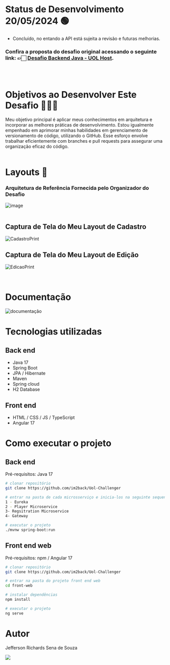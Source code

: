 # Status de Desenvolvimento 20/05/2024 🟢  
- Concluído, no entando a API está sujeita a revisão e futuras melhorias.
### Confira a proposta do desafio original acessando o seguinte link: 👉🏻 <a href="https://github.com/uolhost/test-backEnd-Java">Desafio Backend Java - UOL Host</a>.
<br><br>
# Objetivos ao Desenvolver Este Desafio 🏋🏻‍♀️
Meu objetivo principal é aplicar meus conhecimentos em arquitetura e incorporar as melhores práticas de desenvolvimento. Estou igualmente empenhado em aprimorar minhas habilidades em gerenciamento de versionamento de código, utilizando o GitHub. Esse esforço envolve trabalhar eficientemente com branches e pull requests para assegurar uma organização eficaz do código.
<br><br>
# Layouts 📱
### Arquitetura de Referência Fornecida pelo Organizador do Desafio
![image](https://github.com/im2back/Uol-Challenger/assets/117541466/6843832e-bee6-4685-af40-46c561a28485)
<br><br>

## Captura de Tela do Meu Layout de Cadastro
![CadastroPrint](https://github.com/im2back/Uol-Challenger/assets/117541466/c60d31d1-4cf7-4188-986d-544e4a33d850)

## Captura de Tela do Meu Layout de Edição
![EdicaoPrint](https://github.com/im2back/Uol-Challenger/assets/117541466/c4bd720a-2a11-48f0-bc78-833119fc6fa8)

<br>

# Documentação
![documentação](https://github.com/im2back/Uol-Challenger/assets/117541466/dbbc1e5c-2993-4d4e-a168-c69cf08349c7)


# Tecnologias utilizadas
## Back end
- Java 17
- Spring Boot
- JPA / Hibernate
- Maven
- Spring cloud
- H2 Database
## Front end
- HTML / CSS / JS / TypeScript
- Angular 17
# Como executar o projeto

## Back end
Pré-requisitos: Java 17

```bash
# clonar repositório
git clone https://github.com/im2back/Uol-Challenger

# entrar na pasta de cada microsserviço e inicia-los na seguinte sequencia :
1 - Eureka
2 - Player Microservice
3- Regsitration Microservice
4- Gateway

# executar o projeto
./mvnw spring-boot:run
```

## Front end web
Pré-requisitos: npm / Angular 17

```bash
# clonar repositório
git clone https://github.com/im2back/Uol-Challenger

# entrar na pasta do projeto front end web
cd front-web

# instalar dependências
npm install

# executar o projeto
ng serve
```

# Autor

Jefferson Richards Sena de Souza

<a href="https://www.linkedin.com/in/jefferson-richards-sena-de-souza-4110a3222/" target="_blank"><img loading="lazy" src="https://img.shields.io/badge/-LinkedIn-%230077B5?style=flat&logo=linkedin&logoColor=white" target="_blank"></a>
